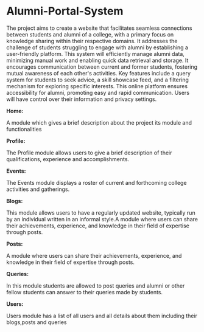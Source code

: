 ﻿# Alumni-Portal-System
The project aims to create a website that facilitates seamless connections between students and alumni of a college, with a primary focus on knowledge sharing within their respective domains. It addresses the challenge of students struggling to engage with alumni by establishing a user-friendly platform. This system will efficiently manage alumni data, minimizing manual work and enabling quick data retrieval and storage. It encourages communication between current and former students, fostering mutual awareness of each other's activities. Key features include a query system for students to seek advice, a skill showcase feed, and a filtering mechanism for exploring specific interests. This online platform ensures accessibility for alumni, promoting easy and rapid communication. Users will have control over their information and privacy settings.

**Home:**

A module which gives a brief description about the project its module and functionalities

**Profile:**

The Profile module allows users to give a brief description of their qualifications,
experience and accomplishments.

**Events:**

The Events module displays a roster of current and forthcoming college activities and gatherings.

**Blogs:**

This module allows users to have a regularly updated website, typically run by an
individual written in an informal style.A module where users can share their
achievements, experience, and knowledge in their field of expertise through posts.

**Posts:**

A module where users can share their achievements, experience, and knowledge in their
field of expertise through posts.

**Queries:**

In this module students are allowed to post queries and alumni or other fellow students
can answer to their queries made by students.

**Users:**

Users module has a list of all users and all details about them including their blogs,posts
and queries







